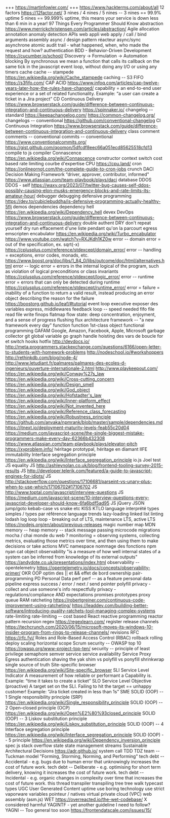 +++ https://martinfowler.com/
+++ https://www.hackterms.com/about/all
12 factors https://12factor.net/
3 nines / 4 nines / 5 nines -- 3 nines == 99.9% uptime 5 nines == 99.999% uptime, this means your service is down less than 6 min in a year!
97 Things Every Programmer Should Know
abstraction https://www.merrickchristensen.com/articles/abstraction/
Agile
allocation
annotation
anomaly detection
APIs web
appli web
apply / call / bind
arguments
assembly
async / design pattern réacteur
async/sync
asynchrone
atomic
audit trail - what happened, when, who made the request and how?
authentication
BDD - Behavior-Driven Development https://cucumber.io/school/   Discovery -> Formulation -> Automation
blocking
By synchronous we mean a function that calls its callback on the same tick in the javascript event loop, without doing any I/O or using any timers
cache
cache -- stampede https://en.wikipedia.org/wiki/Cache_stampede
caching -- S3 FIFO https://s3fifo.com/
CAP ACID https://www.infoq.com/articles/cap-twelve-years-later-how-the-rules-have-changed/
capability = an end-to-end user experience or a set of related functionality. Example: “a user can create a ticket in a Jira project”
CD Continuous Delivery https://www.browserstack.com/guide/difference-between-continuous-integration-and-continuous-delivery https://spinnaker.io/
changelog -- standard https://keepachangelog.com/  https://common-changelog.org/
changelogs -- conventional https://github.com/conventional-changelog
CI Continuous Integration  https://www.browserstack.com/guide/difference-between-continuous-integration-and-continuous-delivery
class
comment
comments -- conventional
commits -- conventional  https://www.conventionalcommits.org/  https://gist.github.com/qoomon/5dfcdf8eec66a051ecd85625518cfd13
compile to js
compiler
Connascence https://en.wikipedia.org/wiki/Connascence
constructor
context switch
cost based rate limiting
courbe d'expertise
CPU https://cpu.land/
cron https://onlineornot.com/the-complete-guide-to-cron-jobs
crunch
DACI Decision Making Framework “driver, approver, contributor, informed" https://www.atlassian.com/team-playbook/plays/daci
database
DDOS
DDOS - self https://waxy.org/2023/07/twitter-bug-causes-self-ddos-possibly-causing-elon-musks-emergency-blocks-and-rate-limits-its-amateur-hour/
debugger
debugging
defensive programming https://dev.to/cubiclebuddha/is-defensive-programming-actually-healthy-5flj
demos
dependencies
dependency hell https://en.wikipedia.org/wiki/Dependency_hell
devex
DevOps https://www.browserstack.com/guide/difference-between-continuous-integration-and-continuous-delivery
double authent
DRY don't repeat yourself
dry run
effacement d'une liste pendant qu'on la parcourt
egress
emscripten
encabulator https://en.wikipedia.org/wiki/Turbo_encabulator  https://www.youtube.com/watch?v=RXJKdh1KZ0w
error -- domain error = out of the specification, ex. sqrt(-x) https://cplusplus.com/reference/stdexcept/domain_error/
error -- handling = exceptions, error codes, monads, etc. https://www.boost.org/doc/libs/1_84_0/libs/outcome/doc/html/alternatives.html
error -- logic error = errors in the internal logical of the program, such as violation of logical preconditions or class invariants https://cplusplus.com/reference/stdexcept/logic_error/
error -- runtime error = errors that can only be detected during runtime https://cplusplus.com/reference/stdexcept/runtime_error/
error = failure = inability of a function to return a valid result, instead producing an error object describing the reason for the failure https://boostorg.github.io/leaf/#tutorial
event loop
executive
exposer des variables
express, middlewares
feedback loop -- speed needed
fifo
file read
file write
finops
flatmap
flow state: deep concentration, enjoyment, and a sense of progress
flushing
flux architecture
framework -- "a new framework every day"
function
function 1st-class object
functional programming
GAFAM Google, Amazon, Facebook, Apple, Microsoft
garbage collector
git
global variable
go
graph
handle
hoisting des vars de boucle for et switch
hooks
hotfix
http://devdocs.io/
http://meta.programmers.stackexchange.com/questions/6166/open-letter-to-students-with-homework-problems
http://nodeschool.io/#workshoppers
http://rethinkdb.com/blog/node-4/
http://www.letudiant.fr/palmares/palmares-des-ecoles-d-ingenieurs/ouverture-internationale-2.html
http://www.playkeepout.com/
https://en.wikipedia.org/wiki/Conway%27s_law
https://en.wikipedia.org/wiki/Cross-cutting_concern
https://en.wikipedia.org/wiki/Design_smell
https://en.wikipedia.org/wiki/God_object
https://en.wikipedia.org/wiki/Hofstadter's_law
https://en.wikipedia.org/wiki/Inner-platform_effect
https://en.wikipedia.org/wiki/Not_invented_here
https://en.wikipedia.org/wiki/Reference_class_forecasting
https://en.wikipedia.org/wiki/Robustness_principle
https://github.com/anvaka/npmrank/blob/master/sample/dependencies.md
https://itnext.io/deployment-maturity-levels-feab55c20d04
https://medium.com/javascript-scene/the-single-biggest-mistake-programmers-make-every-day-62366b432308
https://www.atlassian.com/team-playbook/plays/elevator-pitch
https://xyproblem.info/
héritage prototypal, héritage en diamant
IIFE
immutability
Interface segregation principle https://en.wikipedia.org/wiki/Interface_segregation_principle
io.js
Joel test
JS equality
JS http://ashleynolan.co.uk/blog/frontend-tooling-survey-2015-results
JS http://developer.telerik.com/featured/a-guide-to-javascript-engines-for-idiots/
JS http://stackoverflow.com/questions/17106681/parseint-vs-unary-plus-when-to-use-which/17106702#17106702
JS http://www.toptal.com/javascript/interview-questions
JS https://medium.com/javascript-scene/10-interview-questions-every-javascript-developer-should-know-6fa6bdf5ad95
JS jQuery
JSON
jump/goto
kebab-case vs snake etc
KISS
KTLO
language interprété types simples / types par référence
language trends
lazy-loading
linked list
linting
lodash
log
loop
loop - breaking out of
LTS, maintenance LTS, active LTS https://nodejs.org/en/about/previous-releases
magic number
map
MDN
memory -- heap
memory -- stack
message passing
microcode
migrations
mocha / chai
monde du web ?
monitoring = observing systems, collecting metrics, evaluating those metrics over time, and then using them to make decisions or take actions
MVC
namespace
nommage des fonctions
npm
nyan cat
object
observability "is a measure of how well internal states of a system can be inferred from knowledge of its external outputs" https://andydote.co.uk/presentations/index.html
observability -- opentelemetry https://opentelemetry.io/docs/concepts/observability-primer/
OKR
OOP
optim des || et && effet de bord
ownership
pair-programming
PD Personal Data
perf
perf -- as a feature
personal data
pipeline express success / error / next / send
pointer
polyfill
privacy - collect and use someone's info respectfully
privacy - regulations/compliance AND expectations
promises
prototypes
proxy
queue
RAM
ratcheting https://robertgreiner.com/continuous-code-improvement-using-ratcheting/ https://leaddev.com/building-better-software/introducing-quality-ratchets-tool-managing-complex-systems
rate-limiting
rate-limiting -- cost based
React
reactive programming
reactor pattern
recursion
regex https://regexlearn.com/
register
release channels https://techcrunch.com/2020/06/15/microsoft-moves-its-windows-10-insider-program-from-rings-to-release-channels/
revisions
RFC https://rfc.fyi/
Roles and Role-Based Access Control (RBAC)
rollback
rolling deploy
scaling horizontal
scope
Scrum
security -- OWASP top 10 https://owasp.org/www-project-top-ten/
security -- principle of least privilege
semaphore
semver
service
service availability
Service Proxy Egress authentication
shaving the yak
shim vs polyfill vs ponyfill
shrinkwrap
single source of truth
Site-specific browser https://en.wikipedia.org/wiki/Site-specific_browser
SLI Service Level Indicator A measurement of how reliable or performant a Capability is. Example: “time it takes to create a ticket”
SLO Service Level Objective (proactive) A target set on the SLI. Failing to hit the target == unhappy customer! Example: “Jira ticket created in less than 1s”
SME
SOLID (OOP) -- 1 Single responsibility principle (SRP) https://en.wikipedia.org/wiki/Single_responsibility_principle
SOLID (OOP) -- 2 Open–closed principle (OCP) https://en.wikipedia.org/wiki/Open%E2%80%93closed_principle
SOLID (OOP) -- 3 Liskov substitution principle https://en.wikipedia.org/wiki/Liskov_substitution_principle
SOLID (OOP) -- 4 Interface segregation principle https://en.wikipedia.org/wiki/Interface_segregation_principle
SOLID (OOP) -- 5 principle https://en.wikipedia.org/wiki/Dependency_inversion_principle
spec js
stack overflow
state
state management
streams
Sustainable Architectural Decisions https://adr.github.io/
system call
TDD
TDZ
team -- Tuckman model "Forming, Storming, Norming, and Performing"
tech debt -- Accidental - e.g. bugs due to human error that unknowingly increases the cost of future work.
tech debt -- Deliberate  - e.g. optimising for short term delivery, knowing it increases the cost of future work.
tech debt -- Incidental  - e.g. organic changes in complexity over time that increases the cost of future work.
this
thread
transpiler
transpiling
tree
tree walk
typecast
types
UGC User Generated Content
uptime
use boring technology
use strict
vaporware
variables pointeur / natives
virtual private cloud (VPC)
web assembly (asm.js)
WET https://overreacted.io/the-wet-codebase/
X considered harmful
YAGINTF - yet another guideline I need to follow?
YAGNI -- Too general too soon https://frontendatscale.com/issues/15/
